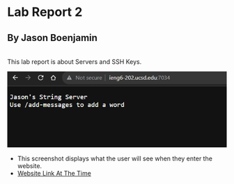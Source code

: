 # Lab Report 2
## By Jason Boenjamin

<br>
This lab report is about Servers and SSH Keys.
<br>

![Image](CSE15_Lab2_SC1.png)
- This screenshot displays what the user will see when they enter the website.
- [Website Link At The Time](http://ieng-202.ucsd.edu:7034)
